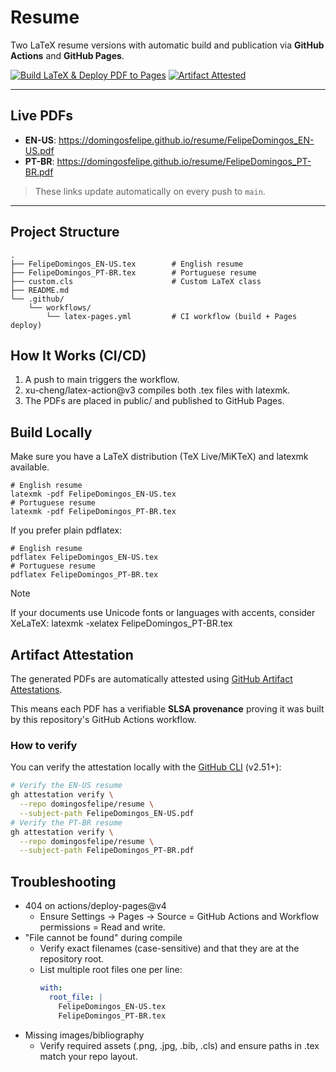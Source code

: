 # Resume
Two LaTeX resume versions with automatic build and publication via **GitHub Actions** and **GitHub Pages**.

[![Build LaTeX & Deploy PDF to Pages](https://github.com/domingosfelipe/resume/actions/workflows/latex-pages.yml/badge.svg)](https://github.com/domingosfelipe/resume/actions/workflows/latex-pages.yml) [![Artifact Attested](https://img.shields.io/badge/artifacts-attested-brightgreen?logo=github)](https://github.com/domingosfelipe/resume#artifact-attestation)

---
## Live PDFs
- **EN-US**: https://domingosfelipe.github.io/resume/FelipeDomingos_EN-US.pdf  
- **PT-BR**: https://domingosfelipe.github.io/resume/FelipeDomingos_PT-BR.pdf  

> These links update automatically on every push to `main`.

---

## Project Structure
```text
.
├── FelipeDomingos_EN-US.tex        # English resume
├── FelipeDomingos_PT-BR.tex        # Portuguese resume
├── custom.cls                      # Custom LaTeX class
├── README.md
└── .github/
    └── workflows/
        └── latex-pages.yml         # CI workflow (build + Pages deploy)
```

## How It Works (CI/CD)
1.	A push to main triggers the workflow.
2.	xu-cheng/latex-action@v3 compiles both .tex files with latexmk.
3.	The PDFs are placed in public/ and published to GitHub Pages.

## Build Locally
Make sure you have a LaTeX distribution (TeX Live/MiKTeX) and latexmk available.
```shell
# English resume
latexmk -pdf FelipeDomingos_EN-US.tex
# Portuguese resume
latexmk -pdf FelipeDomingos_PT-BR.tex
```

If you prefer plain pdflatex:
```shell
# English resume
pdflatex FelipeDomingos_EN-US.tex
# Portuguese resume
pdflatex FelipeDomingos_PT-BR.tex
```

> [!NOTE]
> If your documents use Unicode fonts or languages with accents, consider XeLaTeX: latexmk -xelatex FelipeDomingos_PT-BR.tex


## Artifact Attestation
The generated PDFs are automatically attested using [GitHub Artifact Attestations](https://docs.github.com/en/actions/security-guides/security-hardening-for-github-actions#artifact-attestations).

This means each PDF has a verifiable **SLSA provenance** proving it was built by this repository's GitHub Actions workflow.

### How to verify
You can verify the attestation locally with the [GitHub CLI](https://cli.github.com/) (v2.51+):
```bash
# Verify the EN-US resume
gh attestation verify \
  --repo domingosfelipe/resume \
  --subject-path FelipeDomingos_EN-US.pdf
# Verify the PT-BR resume
gh attestation verify \
  --repo domingosfelipe/resume \
  --subject-path FelipeDomingos_PT-BR.pdf
```  

## Troubleshooting
- 404 on actions/deploy-pages@v4
  - Ensure Settings -> Pages -> Source = GitHub Actions and Workflow permissions = Read and write.
- "File cannot be found" during compile
  - Verify exact filenames (case-sensitive) and that they are at the repository root.
  - List multiple root files one per line:
    ```yaml
    with:
      root_file: |
        FelipeDomingos_EN-US.tex
        FelipeDomingos_PT-BR.tex
    ```
- Missing images/bibliography
  - Verify required assets (.png, .jpg, .bib, .cls) and ensure paths in .tex match your repo layout.